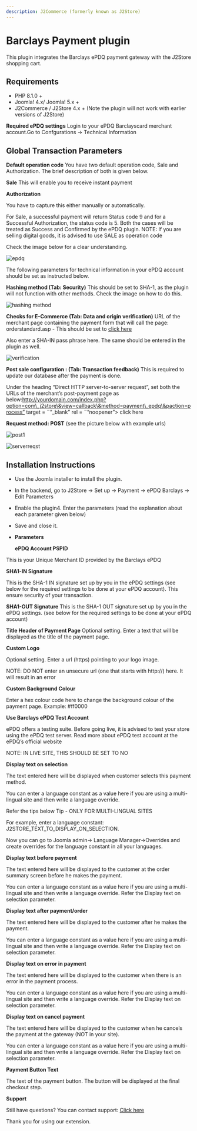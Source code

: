 ```yaml
---
description: J2Commerce (formerly known as J2Store)
---
```


# Barclays Payment plugin

This plugin integrates the Barclays ePDQ payment gateway with the J2Store shopping cart.

## Requirements <a href="#requirements" id="requirements"></a>

* PHP 8.1.0 +
* Joomla! 4.x/ Joomla! 5.x +
* J2Commerce / J2Store 4.x + (Note the plugin will not work with earlier versions of J2Store)

**Required ePDQ settings** Login to your ePDQ Barclayscard merchant account.Go to Confgurations → Technical Information

## Global Transaction Parameters <a href="#global-transaction-parameters" id="global-transaction-parameters"></a>

**Default operation code** You have two default operation code, Sale and Authorization. The brief description of both is given below.

**Sale** This will enable you to receive instant payment

**Authorization**

You have to capture this either manually or automatically.

For Sale, a successful payment will return Status code 9 and for a Successful Authorization, the status code is 5. Both the cases will be treated as Success and Confirmed by the ePDQ plugin. NOTE: If you are selling digital goods, it is advised to use SALE as operation code

Check the image below for a clear understanding.

![epdq](https://raw.githubusercontent.com/j2store/doc-images/master/payment-methods/barclays-payment-plugin/epdq_plugin_1.png)

The following parameters for technical information in your ePDQ account should be set as instructed below.

**Hashing method (Tab: Security)** This should be set to SHA-1, as the plugin will not function with other methods. Check the image on how to do this.

![hashing method](https://raw.githubusercontent.com/j2store/doc-images/master/payment-methods/barclays-payment-plugin/hashing_method.png)

**Checks for E-Commerce (Tab: Data and origin verification)** URL of the merchant page containing the payment form that will call the page: orderstandard.asp - This should be set to [click here](http://www.yourdomain.com/)

Also enter a SHA-IN pass phrase here. The same should be entered in the plugin as well.

![verification](https://raw.githubusercontent.com/j2store/doc-images/master/payment-methods/barclays-payment-plugin/tech_info.png)

**Post sale configuration : (Tab: Transaction feedback)** This is required to update our database after the payment is done.

Under the heading “Direct HTTP server-to-server request”, set both the URLs of the merchant’s post-payment page as below:http://yourdomain.com/index.php?option=com\_j2store\&view=callback\&method=payment\_epdq\&paction=process” target = ¨“\_blank” rel = ¨“noopener”> click here

**Request method: POST** (see the picture below with example urls)

![post1](https://raw.githubusercontent.com/j2store/doc-images/master/payment-methods/barclays-payment-plugin/server_request_1.png)

![serverreqst](https://raw.githubusercontent.com/j2store/doc-images/master/payment-methods/barclays-payment-plugin/server_request_2.png)

## Installation Instructions <a href="#installation-instructions" id="installation-instructions"></a>

* Use the Joomla installer to install the plugin.
* In the backend, go to J2Store → Set up → Payment → ePDQ Barclays → Edit Parameters
* Enable the plugin4. Enter the parameters (read the explanation about each parameter given below)
* Save and close it.
*   **Parameters**

    **ePDQ Account PSPID**

This is your Unique Merchant ID provided by the Barclays ePDQ

**SHA1-IN Signature**

This is the SHA-1 IN signature set up by you in the ePDQ settings (see below for the required settings to be done at your ePDQ account). This ensure security of your transaction.

**SHA1-OUT Signature** This is the SHA-1 OUT signature set up by you in the ePDQ settings. (see below for the required settings to be done at your ePDQ account)

**Title Header of Payment Page** Optional setting. Enter a text that will be displayed as the title of the payment page.

**Custom Logo**

Optional setting. Enter a url (https) pointing to your logo image.

NOTE: DO NOT enter an unsecure url (one that starts with http://) here. It will result in an error

**Custom Background Colour**

Enter a hex colour code here to change the background colour of the payment page. Example: #ff0000

**Use Barclays ePDQ Test Account**

ePDQ offers a testing suite. Before going live, it is advised to test your store using the ePDQ test server. Read more about ePDQ test account at the ePDQ’s official website

NOTE: IN LIVE SITE, THIS SHOULD BE SET TO NO

**Display text on selection**

The text entered here will be displayed when customer selects this payment method.

You can enter a language constant as a value here if you are using a multi-lingual site and then write a language override.

Refer the tips below Tip - ONLY FOR MULTI-LINGUAL SITES

For example, enter a language constant: J2STORE\_TEXT\_TO\_DISPLAY\_ON\_SELECTION.

Now you can go to Joomla admin-> Language Manager->Overrides and create overrides for the language constant in all your languages.

**Display text before payment**

The text entered here will be displayed to the customer at the order summary screen before he makes the payment.

You can enter a language constant as a value here if you are using a multi-lingual site and then write a language override. Refer the Display text on selection parameter.

**Display text after payment/order**

The text entered here will be displayed to the customer after he makes the payment.

You can enter a language constant as a value here if you are using a multi-lingual site and then write a language override. Refer the Display text on selection parameter.

**Display text on error in payment**

The text entered here will be displayed to the customer when there is an error in the payment process.

You can enter a language constant as a value here if you are using a multi-lingual site and then write a language override. Refer the Display text on selection parameter.

**Display text on cancel payment**

The text entered here will be displayed to the customer when he cancels the payment at the gateway (NOT in your site).

You can enter a language constant as a value here if you are using a multi-lingual site and then write a language override. Refer the Display text on selection parameter.

**Payment Button Text**

The text of the payment button. The button will be displayed at the final checkout step.

**Support**

Still have questions? You can contact support: [Click here](https://www.j2commerce.com/support)

Thank you for using our extension.
